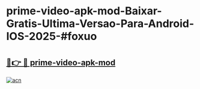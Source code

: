 # prime-video-apk-mod-Baixar-Gratis-Ultima-Versao-Para-Android-IOS-2025-#foxuo

# <h2><a href="https://ainizakaria.my?title=prime-video-apk-mod&ref=24M">🔗👉 🔴 prime-video-apk-mod</a></h2>

[![acn](https://github.com/user-attachments/assets/0f9c940e-d8b0-45ae-aac7-cd30a18b3e1c)](https://ainizakaria.my?title=prime-video-apk-mod&ref=24M)


